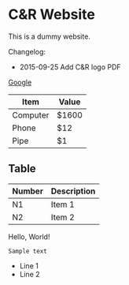 # C&R Website

This is a dummy website.

Changelog:
* 2015-09-25 Add C&R logo PDF

[Google](http://www.google.com/)

Item     | Value
-------- | ---
Computer | $1600
Phone    | $12
Pipe     | $1

## Table

Number | Description
------ | -----------
N1     | Item 1
N2     | Item 2

Hello, World!

`Sample text`

* Line 1
* Line 2
